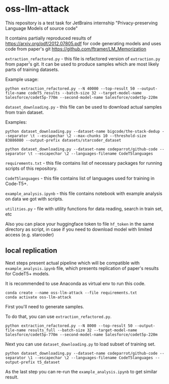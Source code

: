 # oss-llm-attack
This repository is a test task for JetBrains internship "Privacy-preserving Language Models of source code"

It contains partially reproduced results of https://arxiv.org/pdf/2012.07805.pdf for code generating models and uses code from paper's git https://github.com/ftramer/LM_Memorization 

`extraction_refactored.py` - this file is refactored version of `extraction.py` from paper's git. It can be used to produce samples which are most likely parts of training datasets.

Example usage:

```
python extraction_refactored.py --N 40000 --top-result 50 --output-file-name codeT5_results --batch-size 32 --target-model-name Salesforce/codet5p-770m --second-model-name Salesforce/codet5p-220m
```

`dataset_downloading.py` - this file can be used to download actual samples from train dataset.

Examples:

```
python dataset_downloading.py --dataset-name bigcode/the-stack-dedup --separator \t --escapechar \2 --max-chunks 10 --threshold-size 83886080 --output-prefix datasets/starcoder_dataset
```
```
python dataset_downloading.py --dataset-name codeparrot/github-code --separator \t --escapechar \2 --languages-filename CodeT5languages
```

`requirements.txt` - this file contains list of necessary packages for running scripts of this repository.

`CodeT5languages` - this file contains list of languages used for training in Code-T5+.

`example_analysis.ipynb` - this file contains notebook with example analysis on data we got with scripts.

`utilities.py` - file with utility functions for data reading, search in train set, etc

Also you can place your huggingface token to file `hf_token` in the same directory as script, in case if you need to download model with limited access (e.g. starcoder)

## local replication
Next steps present actual pipeline which will be compatible with `example_analysis.ipynb` file, which presents replication of paper's results for CodeT5+ models.

It is recommended to use Anaconda as virtual env to run this code.
```
conda create --name oss-llm-attack --file requirements.txt
conda activate oss-llm-attack
```

First you'll need to generate samples. 

To do that, you can use `extraction_refactored.py`.

```
python extraction_refactored.py --N 8000 --top-result 50 --output-file-name results_full --batch-size 32 --target-model-name Salesforce/codet5p-770m --second-model-name Salesforce/codet5p-220m
```

Next you can use `dataset_downloading.py` to load subset of training set.


```
python dataset_downloading.py --dataset-name codeparrot/github-code --separator \1 --escapechar \2 --languages-filename CodeT5languages --output-prefix t5_dataset
```

As the last step you can re-run the `example_analysis.ipynb` to get similar result.
